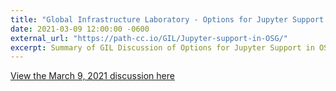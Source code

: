 ```yaml
---
title: "Global Infrastructure Laboratory - Options for Jupyter Support in OSG"
date: 2021-03-09 12:00:00 -0600
external_url: "https://path-cc.io/GIL/Jupyter-support-in-OSG/"
excerpt: Summary of GIL Discussion of Options for Jupyter Support in OSG. GIL conducted an open dicussion with the entire OSG staff mailing list on March 9, 2021. The team reviewed the proposal document and concluded the following:
---
```


[View the March 9, 2021 discussion here](https://path-cc.io/GIL/Jupyter-support-in-OSG/)
